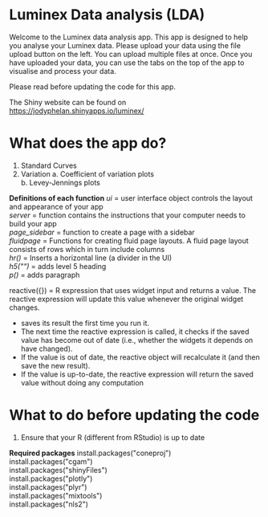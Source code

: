 # Luminex Data analysis (LDA)

Welcome to the Luminex data analysis app. This app is designed to help you analyse your Luminex data. Please upload your data using the file upload button on the left. You can upload multiple files at once. Once you have uploaded your data, you can use the tabs on the top of the app to visualise and process your data.

Please read before updating the code for this app.

The Shiny website can be found on https://jodyphelan.shinyapps.io/luminex/


# What does the app do?
1. Standard Curves
2. Variation
  a. Coefficient of variation plots <br />
  b. Levey-Jennings plots <br />


**Definitions of each function**
*ui* = user interface object controls the layout and appearance of your app <br />
*server* = function contains the instructions that your computer needs to build your app <br />
*page_sidebar* = function to create a page with a sidebar <br /> 
*fluidpage* = Functions for creating fluid page layouts. A fluid page layout consists of rows which in turn include columns <br />
*hr()* = Inserts a horizontal line (a divider in the UI) <br />
*h5("")* = adds level 5 heading <br />
*p()* = adds paragraph <br />

reactive({}) = R expression that uses widget input and returns a value. The reactive expression will update this value whenever the original widget changes.
- saves its result the first time you run it.
- The next time the reactive expression is called, it checks if the saved value has become out of date (i.e., whether the widgets it depends on have changed).
- If the value is out of date, the reactive object will recalculate it (and then save the new result).
- If the value is up-to-date, the reactive expression will return the saved value without doing any computation

# What to do before updating the code
1. Ensure that your R (different from RStudio) is up to date

**Required packages**
install.packages("coneproj") <br />
install.packages("cgam") <br />
install.packages("shinyFiles") <br />
install.packages("plotly") <br />
install.packages("plyr") <br />
install.packages("mixtools") <br />
install.packages("nls2") <br />
